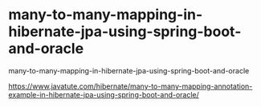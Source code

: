 # many-to-many-mapping-in-hibernate-jpa-using-spring-boot-and-oracle
many-to-many-mapping-in-hibernate-jpa-using-spring-boot-and-oracle

https://www.javatute.com/hibernate/many-to-many-mapping-annotation-example-in-hibernate-jpa-using-spring-boot-and-oracle/

